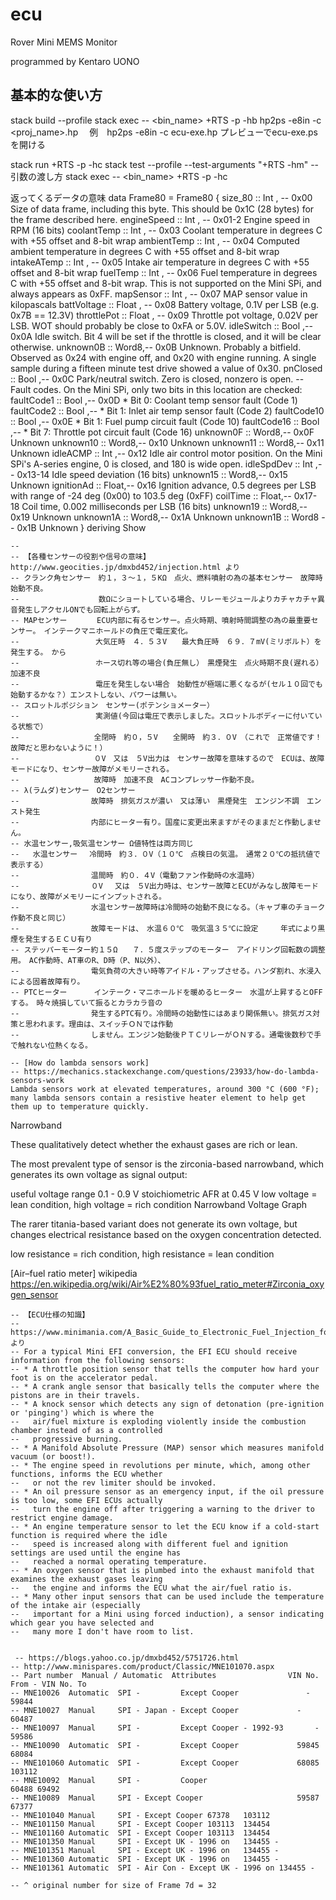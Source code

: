 # ecu

Rover Mini MEMS Monitor

programmed by Kentaro UONO

## 基本的な使い方
stack build --profile
stack exec -- <bin_name> +RTS -p -hb
hp2ps -e8in -c <proj_name>.hp
　例　hp2ps -e8in -c ecu-exe.hp
 プレビューでecu-exe.psを開ける

stack run +RTS -p -hc
stack test --profile --test-arguments "+RTS -hm" -- 引数の渡し方
stack exec -- <bin_name> +RTS -p -hc

返ってくるデータの意味
data Frame80  = Frame80 {
        size_80     :: Int , -- 0x00	Size of data frame, including this byte. This should be 0x1C (28 bytes) for the frame described here.
        engineSpeed :: Int , -- 0x01-2	Engine speed in RPM (16 bits)
        coolantTemp :: Int , -- 0x03	Coolant temperature in degrees C with +55 offset and 8-bit wrap
        ambientTemp :: Int , -- 0x04	Computed ambient temperature in degrees C with +55 offset and 8-bit wrap
        intakeATemp :: Int , -- 0x05	Intake air temperature in degrees C with +55 offset and 8-bit wrap
        fuelTemp    :: Int , -- 0x06	Fuel temperature in degrees C with +55 offset and 8-bit wrap. This is not supported on the Mini SPi, and always appears as 0xFF.
        mapSensor   :: Int , -- 0x07	MAP sensor value in kilopascals
        battVoltage :: Float , -- 0x08	Battery voltage, 0.1V per LSB (e.g. 0x7B == 12.3V)
        throttlePot :: Float , -- 0x09	Throttle pot voltage, 0.02V per LSB. WOT should probably be close to 0xFA or 5.0V.
        idleSwitch  :: Bool ,-- 0x0A	Idle switch. Bit 4 will be set if the throttle is closed, and it will be clear otherwise.
        unknown0B   :: Word8,-- 0x0B	Unknown. Probably a bitfield. Observed as 0x24 with engine off, and 0x20 with engine running. A single sample during a fifteen minute test drive showed a value of 0x30.
        pnClosed    :: Bool ,-- 0x0C	Park/neutral switch. Zero is closed, nonzero is open.
        -- Fault codes. On the Mini SPi, only two bits in this location are checked:             
        faultCode1  :: Bool ,-- 0x0D  * Bit 0: Coolant temp sensor fault (Code 1)
        faultCode2  :: Bool ,--       * Bit 1: Inlet air temp sensor fault (Code 2)
        faultCode10 :: Bool ,-- 0x0E  * Bit 1: Fuel pump circuit fault (Code 10)
        faultCode16 :: Bool ,--       * Bit 7: Throttle pot circuit fault (Code 16)
        unknown0F   :: Word8,-- 0x0F	Unknown
        unknown10   :: Word8,-- 0x10	Unknown
        unknown11   :: Word8,-- 0x11	Unknown
        idleACMP    :: Int  ,-- 0x12	Idle air control motor position. On the Mini SPi's A-series engine, 0 is closed, and 180 is wide open.
        idleSpdDev  :: Int  ,-- 0x13-14	Idle speed deviation (16 bits)
        unknown15   :: Word8,-- 0x15	Unknown
        ignitionAd  :: Float,-- 0x16	Ignition advance, 0.5 degrees per LSB with range of -24 deg (0x00) to 103.5 deg (0xFF)
        coilTime    :: Float,-- 0x17-18	Coil time, 0.002 milliseconds per LSB (16 bits)
        unknown19   :: Word8,-- 0x19	Unknown
        unknown1A   :: Word8,-- 0x1A	Unknown
        unknown1B   :: Word8 -- 0x1B	Unknown
    } deriving Show




    --
    -- 【各種センサーの役割や信号の意味】  http://www.geocities.jp/dmxbd452/injection.html より
    -- クランク角センサー　約１，３～１，５KΩ　点火、燃料噴射の為の基本センサー　故障時　始動不良。
    --                　数Ωにショートしている場合、リレーモジュールよりカチャカチャ異音発生しアクセルONでも回転上がらず。
    -- MAPセンサー　　　　ECU内部に有るセンサー。点火時期、噴射時間調整の為の最重要センサー。　インテークマニホールドの負圧で電圧変化。
    --                 大気圧時　４．５３V　　最大負圧時　６９．７mV(ミリボルト）を発生する。　から
    --                 ホース切れ等の場合(負圧無し）　黒煙発生　点火時期不良(遅れる）　加速不良
    --                 電圧を発生しない場合　始動性が極端に悪くなるが(セル１０回でも始動するかな？）エンストしない、パワーは無い。　
    -- スロットルポジション　センサー(ポテンショメーター）
    --                 実測値(今回は電圧で表示しました。スロットルボディーに付いている状態で）
    --               　全閉時　約０，５V　　全開時　約３．０V　（これで　正常値です！故障だと思わないように！）
    --               　０V　又は　５V出力は　センサー故障を意味するので　ECUは、故障モードになり、センサー故障がメモリーされる。
    --               　故障時　加速不良　ACコンプレッサー作動不良。
    -- λ(ラムダ)センサー　O2センサー
    --                故障時　排気ガスが濃い　又は薄い　黒煙発生　エンジン不調　エンスト発生
    --                内部にヒーター有り。国産に変更出来ますがそのままだと作動しません。　
    -- 水温センサー,吸気温センサー Ω値特性は両方同じ　
    --   水温センサー　 冷間時　約３．０V（１０℃　点検日の気温。　通常２０℃の抵抗値で表示する）
    --                温間時　約０．４V（電動ファン作動時の水温時）
    --                ０V 　又は　５V出力時は、センサー故障とECUがみなし故障モードになり、故障がメモリーにインプットされる。
    --                水温センサー故障時は冷間時の始動不良になる。（キャブ車のチョーク作動不良と同じ）
    --                故障モードは、　水温６０℃　吸気温３５℃に設定　　　年式により黒煙を発生するＥＣＵ有り
    -- ステッパーモーター約１５Ω　　７．５度ステップのモーター　アイドリング回転数の調整用。　AC作動時、AT車のR、D時（P、N以外）、
    --                電気負荷の大きい時等アイドル・アップさせる。ハンダ割れ、水浸入による固着故障有り。
    -- PTCヒーター      インテーク・マニホールドを暖めるヒーター　水温が上昇するとOFFする。　時々焼損していて振るとカラカラ音の
    --                発生するPTC有り。冷間時の始動性にはあまり関係無い。排気ガス対策と思われます。理由は、スイッチＯＮでは作動
    --                しません。エンジン始動後ＰＴＣリレーがＯＮする。通電後数秒で手で触れない位熱くなる。
    
    -- [How do lambda sensors work]
    -- https://mechanics.stackexchange.com/questions/23933/how-do-lambda-sensors-work
    Lambda sensors work at elevated temperatures, around 300 °C (600 °F); many lambda sensors contain a resistive heater element to help get them up to temperature quickly.

Narrowband

These qualitatively detect whether the exhaust gases are rich or lean.

The most prevalent type of sensor is the zirconia-based narrowband, which generates its own voltage as signal output:

useful voltage range 0.1 - 0.9 V
stoichiometric AFR at 0.45 V
low voltage = lean condition, high voltage = rich condition
Narrowband Voltage Graph

The rarer titania-based variant does not generate its own voltage, but changes electrical resistance based on the oxygen concentration detected.

low resistance = rich condition, high resistance = lean condition

[Air–fuel ratio meter] wikipedia
https://en.wikipedia.org/wiki/Air%E2%80%93fuel_ratio_meter#Zirconia_oxygen_sensor


    -- 【ECU仕様の知識】
    -- https://www.minimania.com/A_Basic_Guide_to_Electronic_Fuel_Injection_for_Minis より
    -- For a typical Mini EFI conversion, the EFI ECU should receive information from the following sensors:
    -- * A throttle position sensor that tells the computer how hard your foot is on the accelerator pedal.
    -- * A crank angle sensor that basically tells the computer where the pistons are in their travels.
    -- * A knock sensor which detects any sign of detonation (pre-ignition or 'pinging') which is where the 
    --   air/fuel mixture is exploding violently inside the combustion chamber instead of as a controlled 
    --   progressive burning.
    -- * A Manifold Absolute Pressure (MAP) sensor which measures manifold vacuum (or boost!).
    -- * The engine speed in revolutions per minute, which, among other functions, informs the ECU whether 
    --   or not the rev limiter should be invoked.
    -- * An oil pressure sensor as an emergency input, if the oil pressure is too low, some EFI ECUs actually 
    --   turn the engine off after triggering a warning to the driver to restrict engine damage.
    -- * An engine temperature sensor to let the ECU know if a cold-start function is required where the idle 
    --   speed is increased along with different fuel and ignition settings are used until the engine has 
    --   reached a normal operating temperature.
    -- * An oxygen sensor that is plumbed into the exhaust manifold that examines the exhaust gases leaving 
    --   the engine and informs the ECU what the air/fuel ratio is.
    -- * Many other input sensors that can be used include the temperature of the intake air (especially 
    --   important for a Mini using forced induction), a sensor indicating which gear you have selected and 
    --   many more I don't have room to list.
 

     -- https://blogs.yahoo.co.jp/dmxbd452/5751726.html
    -- http://www.minispares.com/product/Classic/MNE101070.aspx
    -- Part number	Manual / Automatic	Attributes	              VIN No. From - VIN No. To 
    -- MNE10026	 Automatic	SPI -         Except Cooper	 	          - 59844
    -- MNE10027	 Manual    	SPI - Japan - Except Cooper	          	- 60487
    -- MNE10097	 Manual	    SPI -         Except Cooper - 1992-93	 	- 59586
    -- MNE10090	 Automatic	SPI -         Except Cooper	            59845	68084
    -- MNE101060 Automatic	SPI -         Except Cooper	            68085	103112
    -- MNE10092	 Manual	    SPI -         Cooper	                  60488	69492
    -- MNE10089	 Manual	    SPI - Except Cooper	                    59587	67377
    -- MNE101040 Manual	    SPI - Except Cooper	67378	103112
    -- MNE101150 Manual	    SPI - Except Cooper	103113	134454
    -- MNE101160 Automatic	SPI - Except Cooper	103113	134454
    -- MNE101350 Manual	    SPI - Except UK - 1996 on	134455 - 	 
    -- MNE101351 Manual	    SPI - Except UK - 1996 on	134455 - 
    -- MNE101360 Automatic	SPI - Except UK - 1996 on	134455 - 	 
    -- MNE101361 Automatic	SPI - Air Con - Except UK - 1996 on	134455 - 	 
    
    -- ^ original number for size of Frame 7d = 32

